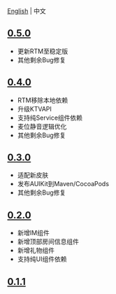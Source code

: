 
[English](CHANGELOG.md) | 中文

## [0.5.0](https://github.com/AgoraIO-Community/AUIKit/releases/tag/0.5.0)
- 更新RTM至稳定版
- 其他剩余Bug修复

## [0.4.0](https://github.com/AgoraIO-Community/AUIKit/releases/tag/0.4.0)
- RTM移除本地依赖
- 升级KTVAPI
- 支持纯Service组件依赖
- 麦位静音逻辑优化
- 其他剩余Bug修复

## [0.3.0](https://github.com/AgoraIO-Community/AUIKit/releases/tag/karaoke-0.3.0)
- 适配新皮肤
- 发布AUIKit到Maven/CocoaPods
- 其他剩余Bug修复

## [0.2.0](https://github.com/AgoraIO-Community/AUIKit/releases/tag/0.2.0)

- 新增IM组件
- 新增顶部房间信息组件
- 新增礼物组件
- 支持纯UI组件依赖

## [0.1.1](https://github.com/AgoraIO-Community/AUIKit/releases/tag/karaoke_0.1.1)


